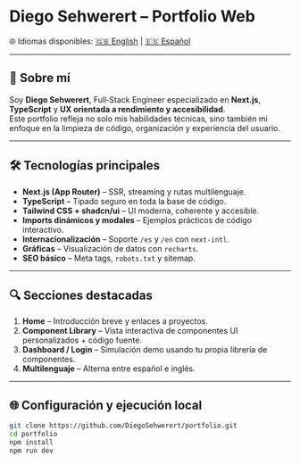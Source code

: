 # Diego Sehwerert – Portfolio Web

🌐 Idiomas disponibles: [🇬🇧 English](README.md) | [🇪🇸 Español](README.es.md)

---

## 🚀 Sobre mí

Soy **Diego Sehwerert**, Full‑Stack Engineer especializado en **Next.js**, **TypeScript** y **UX orientada a rendimiento y accesibilidad**.  
Este portfolio refleja no solo mis habilidades técnicas, sino también mi enfoque en la limpieza de código, organización y experiencia del usuario.

---

## 🛠 Tecnologías principales

- **Next.js (App Router)** – SSR, streaming y rutas multilenguaje.
- **TypeScript** – Tipado seguro en toda la base de código.
- **Tailwind CSS + shadcn/ui** – UI moderna, coherente y accesible.
- **Imports dinámicos y modales** – Ejemplos prácticos de código interactivo.
- **Internacionalización** – Soporte `/es` y `/en` con `next-intl`.
- **Gráficas** – Visualización de datos con `recharts`.
- **SEO básico** – Meta tags, `robots.txt` y sitemap.

---

## 🔍 Secciones destacadas

1. **Home** – Introducción breve y enlaces a proyectos.
2. **Component Library** – Vista interactiva de componentes UI personalizados + código fuente.
3. **Dashboard / Login** – Simulación demo usando tu propia librería de componentes.
4. **Multilenguaje** – Alterna entre español e inglés.

---

## 🌐 Configuración y ejecución local

```bash
git clone https://github.com/DiegoSehwerert/portfolio.git
cd portfolio
npm install
npm run dev
```

